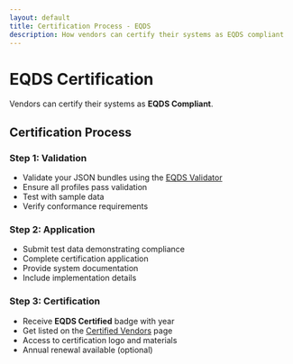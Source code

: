 ```yaml
---
layout: default
title: Certification Process - EQDS
description: How vendors can certify their systems as EQDS compliant
---
```


# EQDS Certification

Vendors can certify their systems as **EQDS Compliant**.

## Certification Process

<div class="resource-cards">
  <div class="card">
    <h3>Step 1: Validation</h3>
    <ul>
      <li>Validate your JSON bundles using the <a href="https://github.com/EQDS/validator">EQDS Validator</a></li>
      <li>Ensure all profiles pass validation</li>
      <li>Test with sample data</li>
      <li>Verify conformance requirements</li>
    </ul>
  </div>

  <div class="card">
    <h3>Step 2: Application</h3>
    <ul>
      <li>Submit test data demonstrating compliance</li>
      <li>Complete certification application</li>
      <li>Provide system documentation</li>
      <li>Include implementation details</li>
    </ul>
  </div>

  <div class="card">
    <h3>Step 3: Certification</h3>
    <ul>
      <li>Receive <strong>EQDS Certified</strong> badge with year</li>
      <li>Get listed on the <a href="vendors">Certified Vendors</a> page</li>
      <li>Access to certification logo and materials</li>
      <li>Annual renewal available (optional)</li>
    </ul>
  </div>
</div>